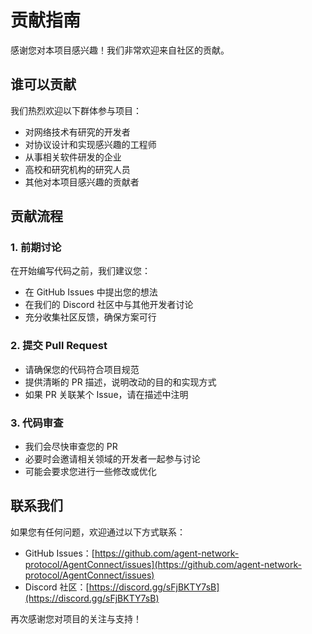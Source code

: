# 贡献指南

感谢您对本项目感兴趣！我们非常欢迎来自社区的贡献。

## 谁可以贡献

我们热烈欢迎以下群体参与项目：
- 对网络技术有研究的开发者
- 对协议设计和实现感兴趣的工程师
- 从事相关软件研发的企业
- 高校和研究机构的研究人员
- 其他对本项目感兴趣的贡献者

## 贡献流程

### 1. 前期讨论
在开始编写代码之前，我们建议您：
- 在 GitHub Issues 中提出您的想法
- 在我们的 Discord 社区中与其他开发者讨论
- 充分收集社区反馈，确保方案可行

### 2. 提交 Pull Request
- 请确保您的代码符合项目规范
- 提供清晰的 PR 描述，说明改动的目的和实现方式
- 如果 PR 关联某个 Issue，请在描述中注明

### 3. 代码审查
- 我们会尽快审查您的 PR
- 必要时会邀请相关领域的开发者一起参与讨论
- 可能会要求您进行一些修改或优化

## 联系我们

如果您有任何问题，欢迎通过以下方式联系：
- GitHub Issues：[https://github.com/agent-network-protocol/AgentConnect/issues](https://github.com/agent-network-protocol/AgentConnect/issues)
- Discord 社区：[https://discord.gg/sFjBKTY7sB](https://discord.gg/sFjBKTY7sB)  

再次感谢您对项目的关注与支持！
